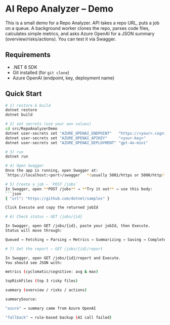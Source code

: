 # AI Repo Analyzer – Demo


This is a small demo for a Repo Analyzer. API takes a repo URL, puts a job on a queue. A background worker clones the repo, parses code files, calculates simple metrics, and asks Azure OpenAI for a JSON summary (overview/risks/actions). You can test it via Swagger.

## Requirements
- .NET 8 SDK
- Git installed (for `git clone`)
- Azure OpenAI (endpoint, key, deployment name)

## Quick Start
```bash
# 1) restore & build
dotnet restore
dotnet build

# 2) set secrets (use your own values)
cd src/RepoAnalyzerDemo
dotnet user-secrets set "AZURE_OPENAI_ENDPOINT"   "https://<your>.cognitiveservices.azure.com/"
dotnet user-secrets set "AZURE_OPENAI_APIKEY"     "<your-key>"
dotnet user-secrets set "AZURE_OPENAI_DEPLOYMENT" "gpt-4o-mini"

# 3) run
dotnet run

# 4) Open Swagger
Once the app is running, open Swagger at:  
`https://localhost:<port>/swagger`  *(usually 5001/https or 5000/http)*

# 5) Create a job — `POST /jobs`
In Swagger, open **POST /jobs** → **Try it out** → use this body:
```json
{ "url": "https://github.com/dotnet/samples" }

Click Execute and copy the returned jobId

# 6) Check status — GET /jobs/{id}

In Swagger, open GET /jobs/{id}, paste your jobId, then Execute.
Status will move through:

Queued → Fetching → Parsing → Metrics → Summarizing → Saving → Completed

# 7) Get the report — GET /jobs/{id}/report

In Swagger, open GET /jobs/{id}/report and Execute.
You should see JSON with:

metrics (cyclomatic/cognitive: avg & max)

topRiskFiles (top 3 risky files)

summary (overview / risks / actions)

summarySource:

"azure" → summary came from Azure OpenAI

"fallback" → rule-based backup (AI call failed)

